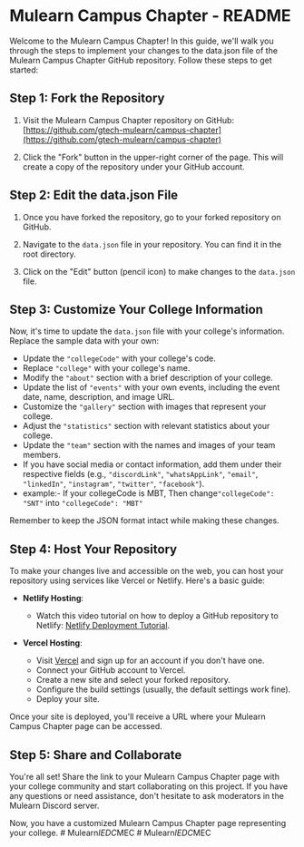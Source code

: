 # Mulearn Campus Chapter - README

Welcome to the Mulearn Campus Chapter! In this guide, we'll walk you through the steps to implement your changes to the data.json file of the Mulearn Campus Chapter GitHub repository. Follow these steps to get started:

## Step 1: Fork the Repository

1. Visit the Mulearn Campus Chapter repository on GitHub: [https://github.com/gtech-mulearn/campus-chapter](https://github.com/gtech-mulearn/campus-chapter)

2. Click the "Fork" button in the upper-right corner of the page. This will create a copy of the repository under your GitHub account.

## Step 2: Edit the data.json File

1. Once you have forked the repository, go to your forked repository on GitHub.

2. Navigate to the `data.json` file in your repository. You can find it in the root directory.

3. Click on the "Edit" button (pencil icon) to make changes to the `data.json` file.

## Step 3: Customize Your College Information

Now, it's time to update the `data.json` file with your college's information. Replace the sample data with your own:

- Update the `"collegeCode"` with your college's code.
- Replace `"college"` with your college's name.
- Modify the `"about"` section with a brief description of your college.
- Update the list of `"events"` with your own events, including the event date, name, description, and image URL.
- Customize the `"gallery"` section with images that represent your college.
- Adjust the `"statistics"` section with relevant statistics about your college.
- Update the `"team"` section with the names and images of your team members.
- If you have social media or contact information, add them under their respective fields (e.g., `"discordLink"`, `"whatsAppLink"`, `"email"`, `"linkedIn"`, `"instagram"`, `"twitter"`, `"facebook"`).
- example:- If your collegeCode is MBT,  Then change`"collegeCode": "SNT"` into `"collegeCode": "MBT"`

Remember to keep the JSON format intact while making these changes.

## Step 4: Host Your Repository

To make your changes live and accessible on the web, you can host your repository using services like Vercel or Netlify. Here's a basic guide:

- **Netlify Hosting**:
  - Watch this video tutorial on how to deploy a GitHub repository to Netlify:  [Netlify Deployment Tutorial](https://youtu.be/4h8B080Mv4U?feature=shared).

- **Vercel Hosting**:
  - Visit [Vercel](https://www.vercel.com/) and sign up for an account if you don't have one.
  - Connect your GitHub account to Vercel.
  - Create a new site and select your forked repository.
  - Configure the build settings (usually, the default settings work fine).
  - Deploy your site.

Once your site is deployed, you'll receive a URL where your Mulearn Campus Chapter page can be accessed.

## Step 5: Share and Collaborate

You're all set! Share the link to your Mulearn Campus Chapter page with your college community and start collaborating on this project. If you have any questions or need assistance, don't hesitate to ask moderators in the Mulearn Discord server.

Now, you have a customized Mulearn Campus Chapter page representing your college.
#   M u l e a r n _ I E D C _ M E C  
 #   M u l e a r n _ I E D C _ M E C  
 